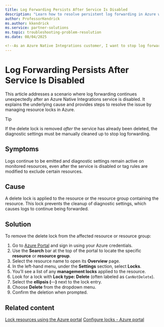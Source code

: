 ```yaml
---
title: Log Forwarding Persists After Service Is Disabled
description: "Learn how to resolve persistent log forwarding in Azure when a service is disabled but diagnostic settings remain active due to a delete lock."
author: ProfessorKendrick
ms.author: kkendrick
ms.service: partner-solutions
ms.topic: troubleshooting-problem-resolution 
ms.date: 08/04/2025

<!--As an Azure Native Integrations customer, I want to stop log forwarding after disabling a service so that I can prevent unnecessary data flow.-->
---
```


# Log Forwarding Persists After Service Is Disabled

This article addresses a scenario where log forwarding continues unexpectedly after an Azure Native Integrations service is disabled. It explains the underlying cause and provides steps to resolve the issue by managing resource locks in Azure.

> [!TIP]
> If the delete lock is removed *after* the service has already been deleted, the diagnostic settings must be manually cleaned up to stop log forwarding.

## Symptoms

Logs continue to be emitted and diagnostic settings remain active on monitored resources, even after the service is disabled or tag rules are modified to exclude certain resources.

## Cause

A delete lock is applied to the resource or the resource group containing the resource. This lock prevents the cleanup of diagnostic settings, which causes logs to continue being forwarded.

## Solution

To remove the delete lock from the affected resource or resource group:

1. Go to [Azure Portal](https://portal.azure.com) and sign in using your Azure credentials.
1. Use the **Search** bar at the top of the portal to locate the specific **resource** or **resource group**.
1. Select the resource name to open its **Overview** page.
1. In the left-hand menu, under the **Settings** section, select **Locks**.
1. You’ll see a list of any **management locks** applied to the resource.
1. Look for a lock with **Lock type: Delete** (often labeled as `CanNotDelete`).
1. Select the **ellipsis (⋯)** next to the lock entry.
1. Choose **Delete** from the dropdown menu.
1. Confirm the deletion when prompted.

## Related content
[Lock resources using the Azure portal](/azure/azure-resource-manager/management/manage-resources-portal)
[Configure locks - Azure portal](/azure/azure-resource-manager/management/lock-resources?tabs=json)
